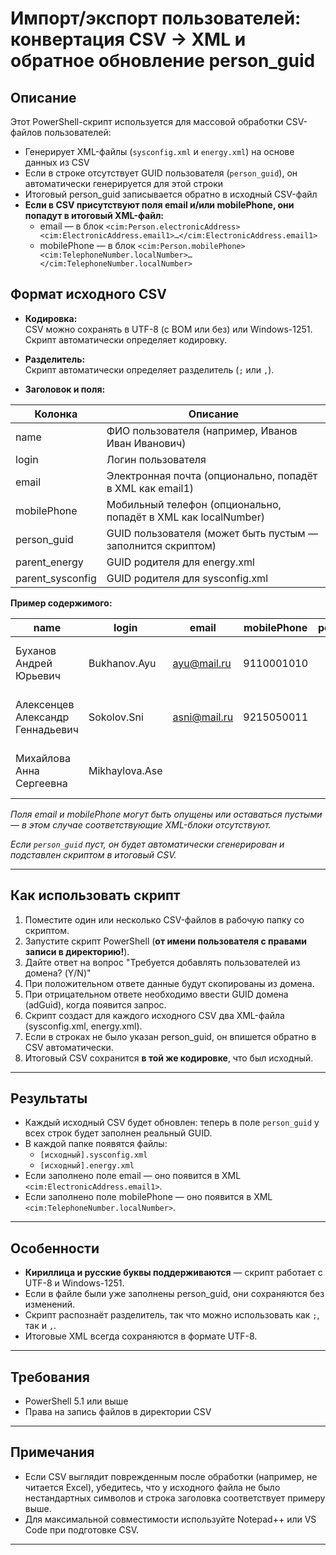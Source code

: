 # Импорт/экспорт пользователей: конвертация CSV → XML и обратное обновление person_guid

## Описание

Этот PowerShell-скрипт используется для массовой обработки CSV-файлов пользователей:
- Генерирует XML-файлы (`sysconfig.xml` и `energy.xml`) на основе данных из CSV
- Если в строке отсутствует GUID пользователя (`person_guid`), он автоматически генерируется для этой строки
- Итоговый person_guid записывается обратно в исходный CSV-файл
- **Если в CSV присутствуют поля email и/или mobilePhone, они попадут в итоговый XML-файл:**
  - email — в блок `<cim:Person.electronicAddress><cim:ElectronicAddress.email1>…</cim:ElectronicAddress.email1>`
  - mobilePhone — в блок `<cim:Person.mobilePhone><cim:TelephoneNumber.localNumber>…</cim:TelephoneNumber.localNumber>`

## Формат исходного CSV

- **Кодировка:**  
  CSV можно сохранять в UTF-8 (с BOM или без) или Windows-1251. Скрипт автоматически определяет кодировку.

- **Разделитель:**  
  Скрипт автоматически определяет разделитель (`;` или `,`).

- **Заголовок и поля:**

| Колонка          | Описание                                                       |
| ---------------- | -------------------------------------------------------------- |
| name             | ФИО пользователя (например, Иванов Иван Иванович)              |
| login            | Логин пользователя                                             |
| email            | Электронная почта (опционально, попадёт в XML как email1)      |
| mobilePhone      | Мобильный телефон (опционально, попадёт в XML как localNumber) |
| person_guid      | GUID пользователя (может быть пустым — заполнится скриптом)    |
| parent_energy    | GUID родителя для energy.xml                                   |
| parent_sysconfig | GUID родителя для sysconfig.xml                                |

**Пример содержимого:**

| name                             | login          | email        | mobilePhone | person_guid | parent_energy                        | parent_sysconfig                     |
| -------------------------------- | -------------- | ------------ | ----------- | ----------- | ------------------------------------ | ------------------------------------ |
| Буханов Андрей Юрьевич           | Bukhanov.Ayu   | ayu@mail.ru  | 9110001010  |             | f0eb1cfb-7939-46e2-b36a-ba316b109a56 | 74f289ae-0eb9-4341-8912-8e211f4c01f9 |
| Алексенцев Александр Геннадьевич | Sokolov.Sni    | asni@mail.ru | 9215050011  |             | f0eb1cfb-7939-46e2-b36a-ba316b109a56 | 74f289ae-0eb9-4341-8912-8e211f4c01f9 |
| Михайлова Анна Сергеевна         | Mikhaylova.Ase |              |             |             | f0eb1cfb-7939-46e2-b36a-ba316b109a56 | 74f289ae-0eb9-4341-8912-8e211f4c01f9 |

*Поля email и mobilePhone могут быть опущены или оставаться пустыми — в этом случае соответствующие XML-блоки отсутствуют.*

*Если `person_guid` пуст, он будет автоматически сгенерирован и подставлен скриптом в итоговый CSV.*

---

## Как использовать скрипт

1. Поместите один или несколько CSV-файлов в рабочую папку со скриптом.
2. Запустите скрипт PowerShell (**от имени пользователя с правами записи в директорию!**).
3. Дайте ответ на вопрос "Требуется добавлять пользователей из домена? (Y/N)"
4. При положительном ответе данные будут скопированы из домена.
5. При отрицательном ответе необходимо ввести GUID домена (adGuid), когда появится запрос.
6. Скрипт создаст для каждого исходного CSV два XML-файла (sysconfig.xml, energy.xml).
7. Если в строках не было указан person_guid, он впишется обратно в CSV автоматически.
8. Итоговый CSV сохранится **в той же кодировке**, что был исходный.

---

## Результаты

- Каждый исходный CSV будет обновлен: теперь в поле `person_guid` у всех строк будет заполнен реальный GUID.
- В каждой папке появятся файлы:
    - `[исходный].sysconfig.xml`
    - `[исходный].energy.xml`
- Если заполнено поле email — оно появится в XML `<cim:ElectronicAddress.email1>`.
- Если заполнено поле mobilePhone — оно появится в XML `<cim:TelephoneNumber.localNumber>`.

---

## Особенности

- **Кириллица и русские буквы поддерживаются** — скрипт работает с UTF-8 и Windows-1251.
- Если в файле были уже заполнены person_guid, они сохраняются без изменений.
- Скрипт распознаёт разделитель, так что можно использовать как `;`, так и `,`.
- Итоговые XML всегда сохраняются в формате UTF-8.

---

## Требования

- PowerShell 5.1 или выше
- Права на запись файлов в директории CSV

---

## Примечания

- Если CSV выглядит поврежденным после обработки (например, не читается Excel), убедитесь, что у исходного файла не было нестандартных символов и строка заголовка соответствует примеру выше.
- Для максимальной совместимости используйте Notepad++ или VS Code при подготовке CSV.

---
